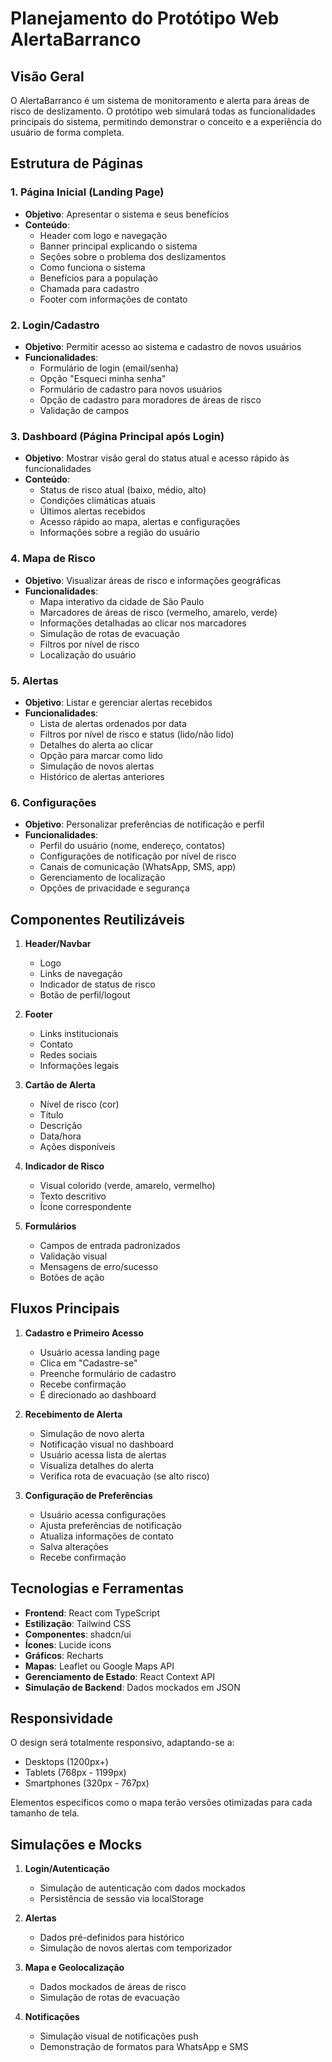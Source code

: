 # Planejamento do Protótipo Web AlertaBarranco

## Visão Geral
O AlertaBarranco é um sistema de monitoramento e alerta para áreas de risco de deslizamento. O protótipo web simulará todas as funcionalidades principais do sistema, permitindo demonstrar o conceito e a experiência do usuário de forma completa.

## Estrutura de Páginas

### 1. Página Inicial (Landing Page)
- **Objetivo**: Apresentar o sistema e seus benefícios
- **Conteúdo**:
  - Header com logo e navegação
  - Banner principal explicando o sistema
  - Seções sobre o problema dos deslizamentos
  - Como funciona o sistema
  - Benefícios para a população
  - Chamada para cadastro
  - Footer com informações de contato

### 2. Login/Cadastro
- **Objetivo**: Permitir acesso ao sistema e cadastro de novos usuários
- **Funcionalidades**:
  - Formulário de login (email/senha)
  - Opção "Esqueci minha senha"
  - Formulário de cadastro para novos usuários
  - Opção de cadastro para moradores de áreas de risco
  - Validação de campos

### 3. Dashboard (Página Principal após Login)
- **Objetivo**: Mostrar visão geral do status atual e acesso rápido às funcionalidades
- **Conteúdo**:
  - Status de risco atual (baixo, médio, alto)
  - Condições climáticas atuais
  - Últimos alertas recebidos
  - Acesso rápido ao mapa, alertas e configurações
  - Informações sobre a região do usuário

### 4. Mapa de Risco
- **Objetivo**: Visualizar áreas de risco e informações geográficas
- **Funcionalidades**:
  - Mapa interativo da cidade de São Paulo
  - Marcadores de áreas de risco (vermelho, amarelo, verde)
  - Informações detalhadas ao clicar nos marcadores
  - Simulação de rotas de evacuação
  - Filtros por nível de risco
  - Localização do usuário

### 5. Alertas
- **Objetivo**: Listar e gerenciar alertas recebidos
- **Funcionalidades**:
  - Lista de alertas ordenados por data
  - Filtros por nível de risco e status (lido/não lido)
  - Detalhes do alerta ao clicar
  - Opção para marcar como lido
  - Simulação de novos alertas
  - Histórico de alertas anteriores

### 6. Configurações
- **Objetivo**: Personalizar preferências de notificação e perfil
- **Funcionalidades**:
  - Perfil do usuário (nome, endereço, contatos)
  - Configurações de notificação por nível de risco
  - Canais de comunicação (WhatsApp, SMS, app)
  - Gerenciamento de localização
  - Opções de privacidade e segurança

## Componentes Reutilizáveis

1. **Header/Navbar**
   - Logo
   - Links de navegação
   - Indicador de status de risco
   - Botão de perfil/logout

2. **Footer**
   - Links institucionais
   - Contato
   - Redes sociais
   - Informações legais

3. **Cartão de Alerta**
   - Nível de risco (cor)
   - Título
   - Descrição
   - Data/hora
   - Ações disponíveis

4. **Indicador de Risco**
   - Visual colorido (verde, amarelo, vermelho)
   - Texto descritivo
   - Ícone correspondente

5. **Formulários**
   - Campos de entrada padronizados
   - Validação visual
   - Mensagens de erro/sucesso
   - Botões de ação

## Fluxos Principais

1. **Cadastro e Primeiro Acesso**
   - Usuário acessa landing page
   - Clica em "Cadastre-se"
   - Preenche formulário de cadastro
   - Recebe confirmação
   - É direcionado ao dashboard

2. **Recebimento de Alerta**
   - Simulação de novo alerta
   - Notificação visual no dashboard
   - Usuário acessa lista de alertas
   - Visualiza detalhes do alerta
   - Verifica rota de evacuação (se alto risco)

3. **Configuração de Preferências**
   - Usuário acessa configurações
   - Ajusta preferências de notificação
   - Atualiza informações de contato
   - Salva alterações
   - Recebe confirmação

## Tecnologias e Ferramentas

- **Frontend**: React com TypeScript
- **Estilização**: Tailwind CSS
- **Componentes**: shadcn/ui
- **Ícones**: Lucide icons
- **Gráficos**: Recharts
- **Mapas**: Leaflet ou Google Maps API
- **Gerenciamento de Estado**: React Context API
- **Simulação de Backend**: Dados mockados em JSON

## Responsividade

O design será totalmente responsivo, adaptando-se a:
- Desktops (1200px+)
- Tablets (768px - 1199px)
- Smartphones (320px - 767px)

Elementos específicos como o mapa terão versões otimizadas para cada tamanho de tela.

## Simulações e Mocks

1. **Login/Autenticação**
   - Simulação de autenticação com dados mockados
   - Persistência de sessão via localStorage

2. **Alertas**
   - Dados pré-definidos para histórico
   - Simulação de novos alertas com temporizador

3. **Mapa e Geolocalização**
   - Dados mockados de áreas de risco
   - Simulação de rotas de evacuação

4. **Notificações**
   - Simulação visual de notificações push
   - Demonstração de formatos para WhatsApp e SMS

